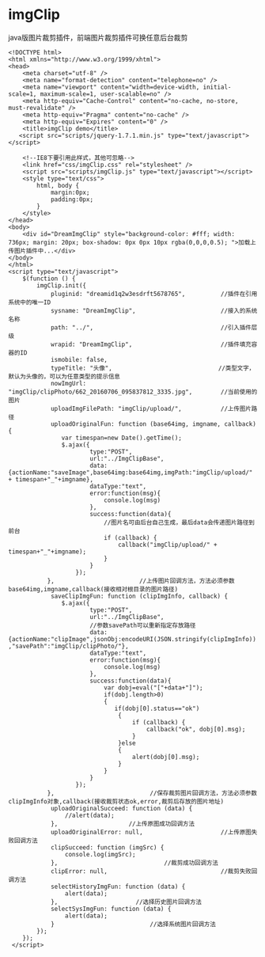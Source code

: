 ﻿# imgClip
java版图片裁剪插件，前端图片裁剪插件可换任意后台裁剪

`<!DOCTYPE html>`  
`<html xmlns="http://www.w3.org/1999/xhtml">`  
`<head>`  
`    <meta charset="utf-8" />`  
`    <meta name="format-detection" content="telephone=no" />`  
`    <meta name="viewport" content="width=device-width, initial-scale=1, maximum-scale=1, user-scalable=no" />`  
`    <meta http-equiv="Cache-Control" content="no-cache, no-store, must-revalidate" />`  
`    <meta http-equiv="Pragma" content="no-cache" />`  
`    <meta http-equiv="Expires" content="0" />`  
`    <title>imgClip demo</title>`  
`    <script src="scripts/jquery-1.7.1.min.js" type="text/javascript"></script>    `  
`    `  
`    <!--IE8下要引用此样式，其他可忽略-->`  
`    <link href="css/imgClip.css" rel="stylesheet" />`  
`    <script src="scripts/imgClip.js" type="text/javascript"></script>`  
`    <style type="text/css">`  
`        html, body {`  
`            margin:0px;`  
`            padding:0px;`  
`        }`  
`    </style>`  
`</head>`  
`<body>`  
`    <div id="DreamImgClip" style="background-color: #fff; width: 736px; margin: 20px; box-shadow: 0px 0px 10px rgba(0,0,0,0.5); ">加载上传图片插件中...</div>`  
`</body>`  
`</html>`  
`<script type="text/javascript">`  
`    $(function () {`  
`        imgClip.init({`  
`            pluginid: "dreamid1q2w3esdrft5678765",          //插件在引用系统中的唯一ID`  
`            sysname: "DreamImgClip",                        //接入的系统名称`  
`            path: "../",                                    //引入插件层级`  
`            wrapid: "DreamImgClip",                         //插件填充容器的ID`  
`            ismobile: false,`  
`            typeTitle: "头像",                              //类型文字，默认为头像的，可以为任意类型的提示信息`  
`            nowImgUrl: "imgClip/clipPhoto/662_20160706_095837812_3335.jpg",        //当前使用的图片`  
`            uploadImgFilePath: "imgClip/upload/",           //上传图片路径`  
`            uploadOriginalFun: function (base64img, imgname, callback) {`  
`            	var timespan=new Date().getTime();`  
`				$.ajax({`  
`						type:"POST",`  
`						url:"../ImgClipBase",`  
`						data:{actionName:"saveImage",base64img:base64img,imgPath:"imgClip/upload/" + timespan+"_"+imgname},`  
`						dataType:"text",`  
`						error:function(msg){`  
`							console.log(msg)`  
`						},`  
`						success:function(data){`  
`							//图片名可由后台自己生成，最后data会传递图片路径到前台`  
`			                if (callback) {`  
`			                    callback("imgClip/upload/" + timespan+"_"+imgname);`  
`			                }`  
`						}`  
`					});`  
`           },                        //上传图片回调方法，方法必须参数base64img,imgname,callback(接收相对根目录的图片路径)`  
`            saveClipImgFun: function (clipImgInfo, callback) {`  
`				$.ajax({`  
`						type:"POST",`  
`						url:"../ImgClipBase",`  
`						//参数savePath可以重新指定存放路径`  
`						data:{actionName:"clipImage",jsonObj:encodeURI(JSON.stringify(clipImgInfo)),"savePath":"imgClip/clipPhoto/"},`  
`						dataType:"text",`  
`						error:function(msg){`  
`							console.log(msg)`  
`						},`  
`						success:function(data){`  
`							var dobj=eval("["+data+"]");`  
`							if(dobj.length>0)`  
`							{`  
`								if(dobj[0].status=="ok")  `  
`								{`  
`					                if (callback) {`  
`					                    callback("ok", dobj[0].msg);`  
`					                }`  
`								}else`  
`								{`  
`									alert(dobj[0].msg);`  
`								}`  
`							}`  
`						}`  
`					});`  
`           },                           //保存裁剪图片回调方法，方法必须参数clipImgInfo对象,callback(接收裁剪状态ok,error,裁剪后存放的图片地址)`  
`            uploadOriginalSucceed: function (data) {`  
`                //alert(data);`  
`            },                    //上传原图成功回调方法`  
`            uploadOriginalError: null,                      //上传原图失败回调方法`  
`            clipSucceed: function (imgSrc) {`  
`                console.log(imgSrc);`  
`            },                              //裁剪成功回调方法`  
`            clipError: null,                                //裁剪失败回调方法`  
`            selectHistoryImgFun: function (data) {`  
`                alert(data);`  
`            },                      //选择历史图片回调方法`  
`            selectSysImgFun: function (data) {`  
`                alert(data);`  
`            }                           //选择系统图片回调方法`  
`        });`  
`    });`  
` </script>`  